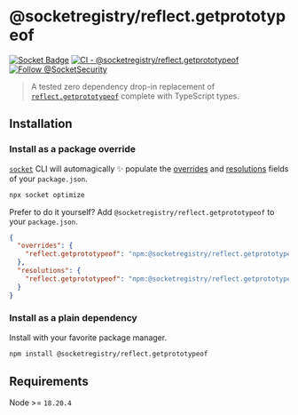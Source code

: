 # @socketregistry/reflect.getprototypeof

[![Socket Badge](https://socket.dev/api/badge/npm/package/@socketregistry/reflect.getprototypeof)](https://socket.dev/npm/package/@socketregistry/reflect.getprototypeof)
[![CI - @socketregistry/reflect.getprototypeof](https://github.com/SocketDev/socket-registry-js/actions/workflows/test.yml/badge.svg)](https://github.com/SocketDev/socket-registry-js/actions/workflows/test.yml)
[![Follow @SocketSecurity](https://img.shields.io/twitter/follow/SocketSecurity?style=social)](https://twitter.com/SocketSecurity)

> A tested zero dependency drop-in replacement of
> [`reflect.getprototypeof`](https://socket.dev/npm/package/reflect.getprototypeof)
> complete with TypeScript types.

## Installation

### Install as a package override

[`socket`](https://socket.dev/npm/package/socket) CLI will automagically
:sparkles: populate the
[overrides](https://docs.npmjs.com/cli/v9/configuring-npm/package-json#overrides)
and [resolutions](https://yarnpkg.com/configuration/manifest#resolutions) fields
of your `package.json`.

```sh
npx socket optimize
```

Prefer to do it yourself? Add `@socketregistry/reflect.getprototypeof` to your
`package.json`.

```json
{
  "overrides": {
    "reflect.getprototypeof": "npm:@socketregistry/reflect.getprototypeof@^1"
  },
  "resolutions": {
    "reflect.getprototypeof": "npm:@socketregistry/reflect.getprototypeof@^1"
  }
}
```

### Install as a plain dependency

Install with your favorite package manager.

```sh
npm install @socketregistry/reflect.getprototypeof
```

## Requirements

Node >= `18.20.4`
